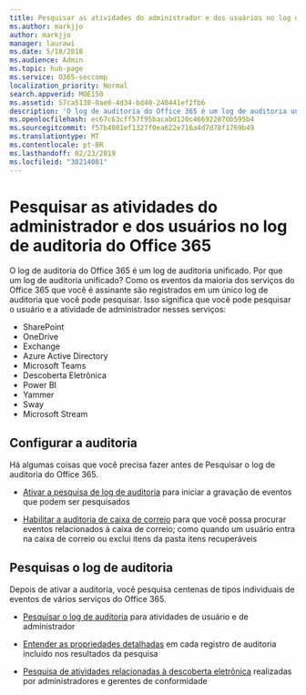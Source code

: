 ```yaml
---
title: Pesquisar as atividades do administrador e dos usuários no log de auditoria do Office 365
ms.author: markjjo
author: markjjo
manager: laurawi
ms.date: 5/18/2018
ms.audience: Admin
ms.topic: hub-page
ms.service: O365-seccomp
localization_priority: Normal
search.appverid: MOE150
ms.assetid: 57ca5138-0ae0-4d34-bd40-240441ef2fb6
description: 'O log de auditoria do Office 365 é um log de auditoria unificado. Por que um log de auditoria unificado? Como os eventos da maioria dos serviços do Office 365 que você é assinante são registrados em um único log de auditoria que você pode pesquisar. Isso significa que você pode pesquisar o usuário e a atividade de administrador nesses serviços:'
ms.openlocfilehash: ec67c63cff57f95bacabd120c466922870b595b4
ms.sourcegitcommit: f57b4001ef1327f0ea622e716a4d7d78f1769b49
ms.translationtype: MT
ms.contentlocale: pt-BR
ms.lasthandoff: 02/23/2019
ms.locfileid: "30214081"
---
```

# <a name="search-the-audit-log-for-user-and-admin-activity-in-office-365"></a>Pesquisar as atividades do administrador e dos usuários no log de auditoria do Office 365

O log de auditoria do Office 365 é um log de auditoria unificado. Por que um log de auditoria unificado? Como os eventos da maioria dos serviços do Office 365 que você é assinante são registrados em um único log de auditoria que você pode pesquisar. Isso significa que você pode pesquisar o usuário e a atividade de administrador nesses serviços: 
  
- SharePoint
- OneDrive
- Exchange
- Azure Active Directory
- Microsoft Teams
- Descoberta Eletrônica
- Power BI
- Yammer
- Sway
- Microsoft Stream
   
 ## <a name="set-up-auditing"></a>Configurar a auditoria
  
Há algumas coisas que você precisa fazer antes de Pesquisar o log de auditoria do Office 365.
  
- [Ativar a pesquisa de log de auditoria](turn-audit-log-search-on-or-off.md) para iniciar a gravação de eventos que podem ser pesquisados 
    
- [Habilitar a auditoria de caixa de correio](enable-mailbox-auditing.md) para que você possa procurar eventos relacionados à caixa de correio; como quando um usuário entra na caixa de correio ou exclui itens da pasta itens recuperáveis 
    
 ## <a name="search-the-audit-log"></a>Pesquisas o log de auditoria
  
Depois de ativar a auditoria, você pesquisa centenas de tipos individuais de eventos de vários serviços do Office 365.
  
- [Pesquisar o log de auditoria](search-the-audit-log-in-security-and-compliance.md) para atividades de usuário e de administrador 
    
- [Entender as propriedades detalhadas](detailed-properties-in-the-office-365-audit-log.md) em cada registro de auditoria incluído nos resultados da pesquisa 
    
- [Pesquisa de atividades relacionadas à descoberta eletrônica](search-for-ediscovery-activities-in-the-audit-log.md) realizadas por administradores e gerentes de conformidade 
